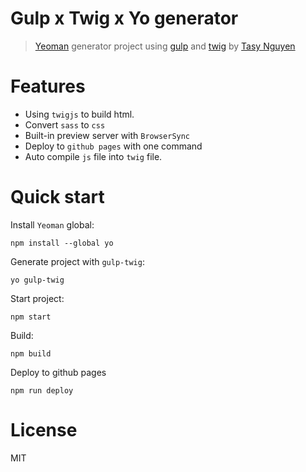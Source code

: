 # Gulp x Twig x Yo generator

> [Yeoman](http://yeoman.io) generator project using [gulp](http://gulpjs.com/) and [twig](https://github.com/twigjs/twig.js) by [Tasy Nguyen](https://sangnguyen.dev)

# Features

- Using `twigjs` to build html.
- Convert `sass` to `css`
- Built-in preview server with `BrowserSync`
- Deploy to `github pages` with one command
- Auto compile `js` file into `twig` file.

# Quick start

Install `Yeoman` global:

```
npm install --global yo
```

Generate project with `gulp-twig`:

```
yo gulp-twig
```

Start project:

```
npm start
```

Build:

```
npm build
```

Deploy to github pages

```
npm run deploy
```

# License

MIT